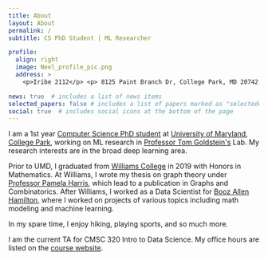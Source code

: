```yaml
---
title: About
layout: About
permalink: /
subtitle: CS PhD Student | ML Researcher

profile:
  align: right
  image: Neel_profile_pic.png
  address: >
    <p>Iribe 2112</p> <p> 8125 Paint Branch Dr, College Park, MD 20742 </p>

news: true  # includes a list of news items
selected_papers: false # includes a list of papers marked as "selected={true}"
social: true  # includes social icons at the bottom of the page
---
```

I am a 1st year [Computer Science PhD student](https://www.cs.umd.edu/people/njain17) at [University of Maryland, College Park](https://www.umd.edu/), working on ML research in [Professor Tom Goldstein's](https://www.cs.umd.edu/~tomg/) Lab. My research interests are in the broad deep learning area. 

Prior to UMD, I graduated from [Williams College](https://www.williams.edu/) in 2019 with Honors in Mathematics. At Williams, I wrote my thesis on graph theory under [Professor Pamela Harris](https://www.pamelaeharris.com/), which lead to a publication in Graphs and Combinatorics. After Williams, I worked as a Data Scientist for [Booz Allen Hamilton](https://www.boozallen.com/), where I worked on projects of various topics including math modeling and machine learning.

In my spare time, I enjoy hiking, playing sports, and so much more.

I am the current TA for CMSC 320 Intro to Data Science. My office hours are listed on the [course website](https://cmsc320.github.io/).

<!-- Put your address / P.O. box / other info right below your picture. You can also disable any these elements by editing `profile` property of the YAML header of your `_pages/about.md`. Edit `_bibliography/papers.bib` and Jekyll will render your [publications page](/al-folio/publications/) automatically.

Link to your social media connections, too. This theme is set up to use [Font Awesome icons](http://fortawesome.github.io/Font-Awesome/) and [Academicons](https://jpswalsh.github.io/academicons/), like the ones below. Add your Facebook, Twitter, LinkedIn, Google Scholar, or just disable all of them. -->
